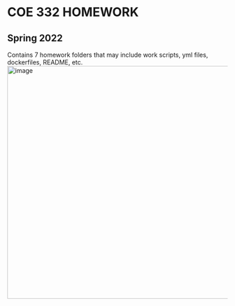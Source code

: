 # COE 332 HOMEWORK
## Spring 2022
Contains 7 homework folders that may include work scripts, yml files, dockerfiles, README, etc.
<img width="532" alt="image" src="https://user-images.githubusercontent.com/77854904/166501830-9ea6c081-33db-468c-bce0-ed2f2312127c.png">
